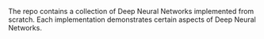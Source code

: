 The repo contains a collection of Deep Neural Networks implemented from scratch. 
Each implementation demonstrates certain aspects of Deep Neural Networks.
